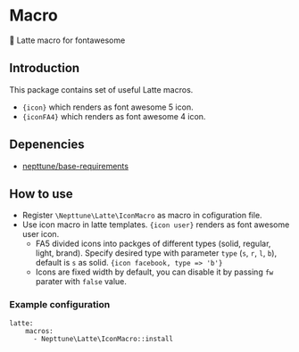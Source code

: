 # Macro

:wrench: Latte macro for fontawesome

## Introduction

This package contains set of useful Latte macros.
- `{icon}` which renders as font awesome 5 icon.
- `{iconFA4}` which renders as font awesome 4 icon.

## Depenencies

- [nepttune/base-requirements](https://github.com/nepttune/base-requirements)

## How to use

- Register `\Nepttune\Latte\IconMacro` as macro in cofiguration file.
- Use icon macro in latte templates. `{icon user}` renders as font awesome user icon.
  - FA5 divided icons into packges of different types (solid, regular, light, brand). Specify desired type with parameter `type` (`s`, `r`, `l`, `b`), default is `s` as solid. `{icon facebook, type => 'b'}`
  - Icons are fixed width by default, you can disable it by passing `fw` parater with `false` value.

### Example configuration

```
latte:
    macros:
      - Nepttune\Latte\IconMacro::install
```
